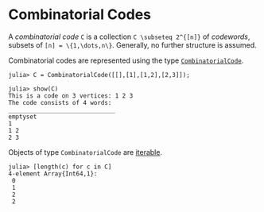 # Combinatorial Codes

A *combinatorial code* ``C`` is a collection ``C \subseteq 2^{[n]}`` of *codewords*, subsets of ``[n] = \{1,\dots,n\}``. Generally, no further structure is assumed.

Combinatorial codes are represented using the type [`CombinatorialCode`](@ref).

```julia-repl
julia> C = CombinatorialCode([[],[1],[1,2],[2,3]]);

julia> show(C)
This is a code on 3 vertices: 1 2 3
The code consists of 4 words:
______________________________
emptyset
1
1 2
2 3
```

Objects of type `CombinatorialCode` are [iterable](https://docs.julialang.org/en/v0.6.0/manual/interfaces/#man-interface-iteration-1).

```julia-repl
julia> [length(c) for c in C]
4-element Array{Int64,1}:
 0
 1
 2
 2
```
